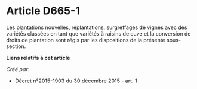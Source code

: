 # Article D665-1

Les plantations nouvelles, replantations, surgreffages de vignes avec des variétés classées en tant que variétés à raisins de
cuve et la conversion de droits de plantation sont régis par les dispositions de la présente sous-section.

**Liens relatifs à cet article**

_Créé par_:

  - Décret n°2015-1903 du 30 décembre 2015 - art. 1

